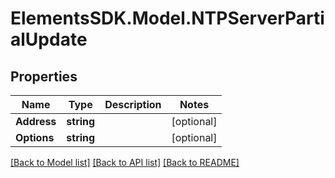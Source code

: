 # ElementsSDK.Model.NTPServerPartialUpdate

## Properties

Name | Type | Description | Notes
------------ | ------------- | ------------- | -------------
**Address** | **string** |  | [optional] 
**Options** | **string** |  | [optional] 

[[Back to Model list]](../README.md#documentation-for-models) [[Back to API list]](../README.md#documentation-for-api-endpoints) [[Back to README]](../README.md)

